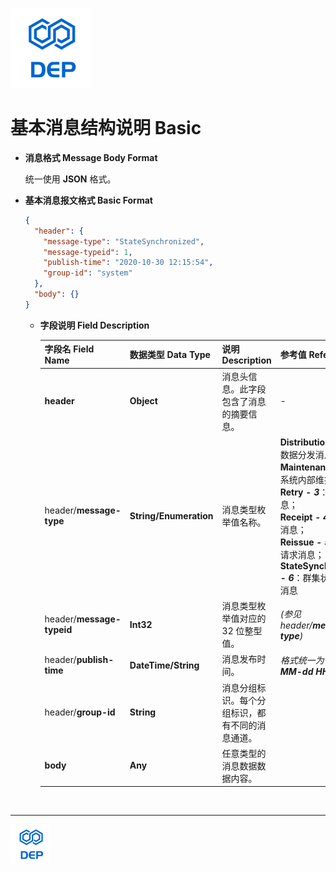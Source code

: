 ![DEP](../../assets/Icons/Dep-128.png)

# 基本消息结构说明 Basic

- **消息格式 Message Body Format**

  统一使用 **JSON** 格式。

- **基本消息报文格式 Basic Format**

  ```json
  {
    "header": {
      "message-type": "StateSynchronized",
      "message-typeid": 1,
      "publish-time": "2020-10-30 12:15:54",
      "group-id": "system"
    },
    "body": {}
  }
  
  ```

  - **字段说明 Field Description**

    | 字段名 Field Name         | 数据类型 Data Type     | 说明 Description                                 | 参考值 Reference                                             | 可否为空 Nullable | 默认值 Default Value                                         |
    | ------------------------- | ---------------------- | ------------------------------------------------ | ------------------------------------------------------------ | ----------------- | ------------------------------------------------------------ |
    | **header**                | **Object**             | 消息头信息。此字段包含了消息的摘要信息。         | -                                                            | **No**            | -                                                            |
    | header/**message-type**   | **String/Enumeration** | 消息类型枚举值名称。                             | **Distribution - *1***：数据分发消息；<br /> **Maintenance - *2***：系统内部维护消息；<br /> **Retry - *3***：重试消息；<br /> **Receipt - *4***：回执消息；<br /> **Reissue - *5***：补发请求消息；<br /> **StateSynchronized - *6***：群集状态同步消息 | **No**            | -                                                            |
    | header/**message-typeid** | **Int32**              | 消息类型枚举值对应的 32 位整型值。               | *(参见 header/**message-type**)*                             | **No**            | -                                                            |
    | header/**publish-time**   | **DateTime/String**    | 消息发布时间。                                   | *格式统一为：**yyyy-MM-dd HH:mm:ss***                        | **No**            | DEP 当前系统时间。                                           |
    | header/**group-id**       | **String**             | 消息分组标识。每个分组标识，都有不同的消息通道。 |                                                              | **No**            | 对于 **Maintenance 和 StateSynchronized** 类型的消息，此处总为 **system** |
    | **body**                  | **Any**                | 任意类型的消息数据数据内容。                     |                                                              | **Yes**           |                                                              |

​    

----



![DEP](../../assets/Icons/Dep-64.png)



